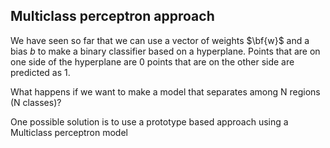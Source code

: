
## Multiclass perceptron approach

We have seen so far that we can use a vector of weights $\bf{w}$ and a bias $b$ to make a binary classifier based on a hyperplane. Points that are on one side of the hyperplane are 0 points that are on the other side are predicted as 1.

What happens if we want to make a model that separates among N regions (N classes)?

One possible solution is to use a prototype based approach using a Multiclass perceptron model


